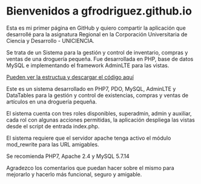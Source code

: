 Bienvenidos a gfrodriguez.github.io
===================

Esta es mi primer página en GitHub y quiero compartir la aplicación que desarrollé para la asignatura Regional en la Corporación Universitaria de Ciencia y Desarrollo - UNICIENCIA.

Se trata de un Sistema para la gestión y control de inventario, compras y ventas de una droguería pequeña. Fue desarrollada en PHP, base de datos MySQL e implementando el framework AdminLTE para las vistas.

[Pueden ver la estructua y descargar el código aquí](https://github.com/gfrodriguez/inventario "Sistema de inventario")

Este es un sistema desarrollado en PHP7, PDO, MySQL, AdminLTE y DataTables para la gestión y control de existencias, compras y ventas de artículos en una droguería pequeña.
    
El sistema cuenta con tres roles disponibles, superadmin, admin y auxiliar, cada rol con algunas acciones permitidas, la aplicación despliega las vistas desde el script de entrada index.php.

El sistema requiere que el servidor apache tenga activo el módulo mod_rewrite para las URL amigables.

Se recomienda PHP7, Apache 2.4 y MySQL 5.7.14

Agradezco los comentarios que puedan hacer sobre el mismo para mejorarlo y hacerlo más funcional, seguro y amigable.
